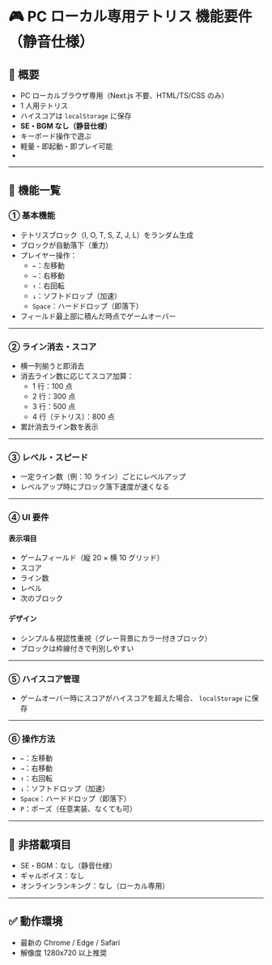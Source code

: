 # 🎮 PC ローカル専用テトリス 機能要件（静音仕様）

## 🌈 概要

- PC ローカルブラウザ専用（Next.js 不要、HTML/TS/CSS のみ）
- 1 人用テトリス
- ハイスコアは `localStorage` に保存
- **SE・BGM なし（静音仕様）**
- キーボード操作で遊ぶ
- 軽量・即起動・即プレイ可能
-

---

## 👑 機能一覧

### ① 基本機能

- テトリスブロック（I, O, T, S, Z, J, L）をランダム生成
- ブロックが自動落下（重力）
- プレイヤー操作：
  - `←`：左移動
  - `→`：右移動
  - `↑`：右回転
  - `↓`：ソフトドロップ（加速）
  - `Space`：ハードドロップ（即落下）
- フィールド最上部に積んだ時点でゲームオーバー

---

### ② ライン消去・スコア

- 横一列揃うと即消去
- 消去ライン数に応じてスコア加算：
  - 1 行：100 点
  - 2 行：300 点
  - 3 行：500 点
  - 4 行（テトリス）：800 点
- 累計消去ライン数を表示

---

### ③ レベル・スピード

- 一定ライン数（例：10 ライン）ごとにレベルアップ
- レベルアップ時にブロック落下速度が速くなる

---

### ④ UI 要件

#### 表示項目

- ゲームフィールド（縦 20 × 横 10 グリッド）
- スコア
- ライン数
- レベル
- 次のブロック

#### デザイン

- シンプル＆視認性重視（グレー背景にカラー付きブロック）
- ブロックは枠線付きで判別しやすい

---

### ⑤ ハイスコア管理

- ゲームオーバー時にスコアがハイスコアを超えた場合、
  `localStorage` に保存

---

### ⑥ 操作方法

- `←`：左移動
- `→`：右移動
- `↑`：右回転
- `↓`：ソフトドロップ（加速）
- `Space`：ハードドロップ（即落下）
- `P`：ポーズ（任意実装、なくても可）

---

## 🚫 非搭載項目

- SE・BGM：なし（静音仕様）
- ギャルボイス：なし
- オンラインランキング：なし（ローカル専用）

---

## ✅ 動作環境

- 最新の Chrome / Edge / Safari
- 解像度 1280x720 以上推奨
